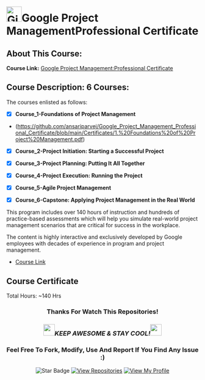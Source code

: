 # <a href="https://github.com/bdfd"><img height=40 src="https://cdn.jsdelivr.net/gh/bdfd/Personal_Image_Repo/4.Stamp/BDFD_Stamp.png" alt="GitHub Followers" /></a>Google Project ManagementProfessional Certificate

## About This Course:

**Course Link:** [Google Project Management:Professional Certificate](https://www.coursera.org/professional-certificates/google-project-management)

## Course Description: 6 Courses:

The courses enlisted as follows:

- [x] **Course_1-Foundations of Project Management**
- (https://github.com/ansariparvej/Google_Project_Management_Professional_Certificate/blob/main/Certificates/1.%20Foundations%20of%20Project%20Management.pdf)
- [x] **Course_2-Project Initiation: Starting a Successful Project**
- [x] **Course_3-Project Planning: Putting It All Together**
- [x] **Course_4-Project Execution: Running the Project**
- [x] **Course_5-Agile Project Management**
- [x] **Course_6-Capstone: Applying Project Management in the Real World**


This program includes over 140 hours of instruction and hundreds of practice-based assessments which will help you simulate real-world project management scenarios that are critical for success in the workplace.

The content is highly interactive and exclusively developed by Google employees with decades of experience in program and project management.

- [Course Link](https://www.coursera.org/professional-certificates/google-project-management)

## Course Certificate

Total Hours: ~140 Hrs

<div align="center">

### Thanks For Watch This Repositories!

### <img src="https://media.giphy.com/media/WUlplcMpOCEmTGBtBW/giphy.gif" width="30"><i>KEEP AWESOME & STAY COOL!</i><img src="https://media.giphy.com/media/WUlplcMpOCEmTGBtBW/giphy.gif" width="30">

### Feel Free To Fork, Modify, Use And Report If You Find Any Issue :)

![Star Badge](https://img.shields.io/static/v1?label=%F0%9F%8C%9F&message=If%20Useful&style=style=flat&color=BC4E99)
[![View Repositories](https://img.shields.io/badge/View-My_Repositories-blue?logo=GitHub)](https://github.com/bdfd?tab=repositories)
[![View My Profile](https://img.shields.io/badge/View-My_Profile-green?logo=GitHub)](https://github.com/bdfd)

</div>

<!-- ![Certificate](https://cdn.jsdelivr.net/gh/BDFD-LearningGround/Certificate-Folder/6.0-Others/Course-Version%20Control%20with%20Git/Course-Version%20Control%20with%20Git.jpeg) -->

